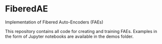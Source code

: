 # FiberedAE
Implementation of Fibered Auto-Encoders (FAEs)

This repository contains all code for creating and training FAEs. Examples in the form of Jupyter notebooks are available in the demos folder.

